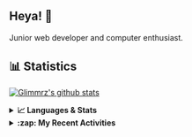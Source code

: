 ## Heya! 👋

Junior web developer and computer enthusiast.

## 📊 Statistics

[![Glimmrz's github stats](https://github-readme-stats.vercel.app/api?username=glimmrz&theme=dark&count_private=true)](https://github.com/anuraghazra/github-readme-stats)

<details>
  <summary><strong>📈 Languages & Stats</strong></summary>
  <img src="https://github-readme-stats.vercel.app/api?username=bunningss&show_icons=true&theme=dark&hide_border=true"
       alt="Tayef's GitHub stats" />
  <img src="https://github-readme-stats.vercel.app/api/top-langs/?username=bunningss&show_icons=true&theme=dark&hide_border=true&layout=compact&langs_count=10"
       alt="Tayef's Top GitHub Languages" />
</details>

<details>
<summary><strong> :zap: My Recent Activities </strong></summary>

<!-- ACTIVITY-LIST:START -->
- [glimmrz pushed to master in glimmrz/borobasket](https://github.com/glimmrz/borobasket/compare/c3f1b9e0dc...2f3606ebb5)
- [glimmrz pushed to master in glimmrz/borobasket](https://github.com/glimmrz/borobasket/compare/ff67cf2bf2...c3f1b9e0dc)
- [glimmrz pushed to master in glimmrz/borobasket](https://github.com/glimmrz/borobasket/compare/fd1e7799eb...ff67cf2bf2)
- [glimmrz pushed to master in glimmrz/borobasket](https://github.com/glimmrz/borobasket/compare/3d22a0db8f...fd1e7799eb)
- [glimmrz pushed to master in glimmrz/borobasket](https://github.com/glimmrz/borobasket/compare/7c7c208415...3d22a0db8f)
<!-- ACTIVITY-LIST:END -->

</details>
